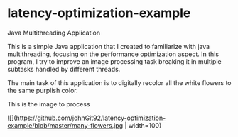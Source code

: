 # latency-optimization-example
Java Multithreading Application

This is a simple Java application that I created to familiarize with java multithreading, focusing on the performance optimization aspect. In this program, I try to improve an image processing task breaking it in multiple subtasks handled by different threads.

The main task of this application is to digitally recolor all the white flowers to the same purplish color.

This is the image to process

![](https://github.com/johnGit92/latency-optimization-example/blob/master/many-flowers.jpg | width=100)
